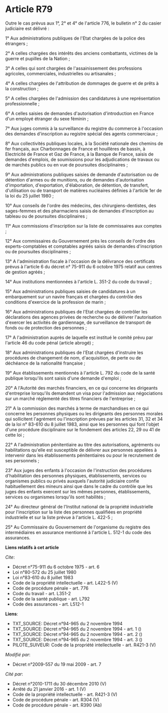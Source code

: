 # Article R79

Outre le cas prévus aux 1°, 2° et 4° de l'article 776, le bulletin n° 2 du casier judiciaire est délivré : 

1° Aux administrations publiques de l'Etat chargées de la police des étrangers ; 

2° A celles chargées des intérêts des anciens combattants, victimes de la guerre et pupilles de la Nation ; 

3° A celles qui sont chargées de l'assainissement des professions agricoles, commerciales, industrielles ou artisanales ; 

4° A celles chargées de l'attribution de dommages de guerre et de prêts à la construction ; 

5° A celles chargées de l'admission des candidatures à une représentation professionnelle ; 

6° A celles saisies de demandes d'autorisation d'introduction en France d'un employé étranger du sexe féminin ; 

7° Aux juges commis à la surveillance du registre du commerce à l'occasion des demandes d'inscription au registre spécial des
agents commerciaux ; 

8° Aux collectivités publiques locales, à la Société nationale des chemins de fer français, aux Charbonnages de France et
houillères de bassin, à Electricité de France et Gaz de France, à la Banque de France, saisis de demandes d'emplois, de
soumissions pour les adjudications de travaux ou de marchés publics ou en vue de poursuites disciplinaires ; 

9° Aux administrations publiques saisies de demande d'autorisation ou de détention d'armes ou de munitions, ou de demandes
d'autorisation d'importation, d'exportation, d'élaboration, de détention, de transfert, d'utilisation ou de transport de
matières nucléaires définies à l'article 1er de la loi du 25 juillet 1980 ; 

10° Aux conseils de l'ordre des médecins, des chirurgiens-dentistes, des sages-femmes et des pharmaciens saisis de demandes
d'inscription au tableau ou de poursuites disciplinaires ; 

11° Aux commissions d'inscription sur la liste de commissaires aux comptes ; 

12° Aux commissaires du Gouvernement près les conseils de l'ordre des experts-comptables et comptables agréés saisis de
demandes d'inscription ou de poursuites disciplinaires ; 

13° A l'administration fiscale à l'occasion de la délivrance des certificats prévus à l'article 6 du décret n° 75-911 du 6
octobre 1975 relatif aux centres de gestion agréés ; 

14° Aux institutions mentionnées à l'article L. 351-2 du code du travail ; 

15° Aux administrations publiques saisies de candidatures à un embarquement sur un navire français et chargées du contrôle
des conditions d'exercice de la profession de marin ; 

16° Aux administrations publiques de l'Etat chargées de contrôler les déclarations des agences privées de recherche ou de
délivrer l'autorisation d'exercer les activités de gardiennage, de surveillance de transport de fonds ou de protection des
personnes ; 

17° A l'administration auprès de laquelle est institué le comité prévu par l'article 46 du code pénal (article abrogé) ; 

18° Aux administrations publiques de l'Etat chargées d'instruire les procédures de changement de nom, d'acquisition, de perte
ou de déchéance de la nationalité française ; 

19° Aux établissements mentionnés à l'article L. 792 du code de la santé publique lorsqu'ils sont saisis d'une demande
d'emploi ; 

20° A l'Autorité des marchés financiers, en ce qui concerne les dirigeants d'entreprise lorsqu'ils demandent un visa pour
l'admission aux négociations sur un marché réglementé des titres financiers de l'entreprise ; 

21° A la commission des marchés à terme de marchandises en ce qui concerne les personnes physiques ou les dirigeants des
personnes morales qui sollicitent l'agrément ou l'inscription prévues par les articles 31, 32 et 34 de la loi n° 83-610 du 8
juillet 1983, ainsi que les personnes qui font l'objet d'une procédure disciplinaire sur le fondement des articles 22, 29 ou
41 de cette loi ; 

22° A l'administration pénitentiaire au titre des autorisations, agréments ou habilitations qu'elle est susceptible de
délivrer aux personnes appelées à intervenir dans les établissements pénitentiaires ou pour le recrutement de ses
personnels ; 

23° Aux juges des enfants à l'occasion de l'instruction des procédures d'habilitation des personnes physiques,
établissements, services ou organismes publics ou privés auxquels l'autorité judiciaire confie habituellement des mineurs
ainsi que dans le cadre du contrôle que les juges des enfants exercent sur les mêmes personnes, établissements, services ou
organismes lorsqu'ils sont habilités ; 

24° Au directeur général de l'Institut national de la propriété industrielle pour l'inscription sur la liste des personnes
qualifiées en propriété industrielle et sur la liste prévue à l'article L. 422-5 ; 

25° Au Commissaire du Gouvernement de l'organisme du registre des intermédiaires en assurance mentionné à l'article L. 512-1
du code des assurances.

**Liens relatifs à cet article**

_Cite_:

  - Décret n°75-911 du 6 octobre 1975 - art. 6
  - Loi n°80-572 du 25 juillet 1980
  - Loi n°83-610 du 8 juillet 1983
  - Code de la propriété intellectuelle - art. L422-5 (V)
  - Code de procédure pénale - art. 776
  - Code du travail - art. L351-2
  - Code de la santé publique - art. L792
  - Code des assurances - art. L512-1

**Liens**:

  - TXT_SOURCE: Décret n°94-965 du 2 novembre 1994
  - TXT_SOURCE: Décret n°94-965 du 2 novembre 1994 - art. 1 ()
  - TXT_SOURCE: Décret n°94-965 du 2 novembre 1994 - art. 2 ()
  - TXT_SOURCE: Décret n°94-965 du 2 novembre 1994 - art. 3 ()
  - PILOTE_SUIVEUR: Code de la propriété intellectuelle - art. R421-3 (V)

_Modifié par_:

  - Décret n°2009-557 du 19 mai 2009 - art. 7

_Cité par_:

  - Décret n°2010-1711 du 30 décembre 2010 (V)
  - Arrêté du 21 janvier 2016 - art. 1 (V)
  - Code de la propriété intellectuelle - art. R421-3 (V)
  - Code de procédure pénale - art. R304 (V)
  - Code de procédure pénale - art. R390 (Ab)
